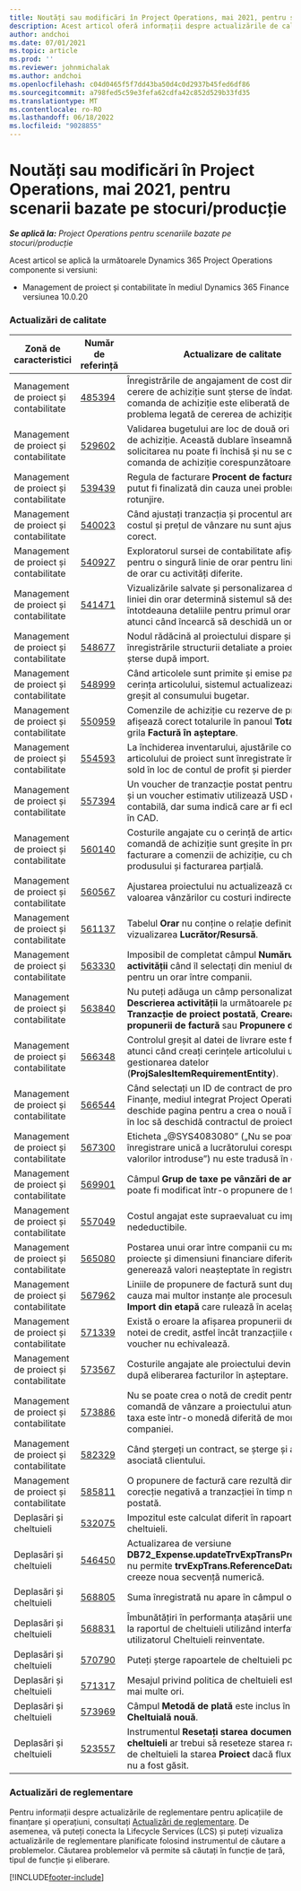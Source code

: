 ```yaml
---
title: Noutăți sau modificări în Project Operations, mai 2021, pentru scenarii bazate pe stocuri/producție
description: Acest articol oferă informații despre actualizările de calitate disponibile în versiunea din iulie 2021 a Project Operations pentru scenariile stocate/bazate pe producție.
author: andchoi
ms.date: 07/01/2021
ms.topic: article
ms.prod: ''
ms.reviewer: johnmichalak
ms.author: andchoi
ms.openlocfilehash: c04d0465f5f7dd43ba50d4c0d2937b45fed6df86
ms.sourcegitcommit: a798fed5c59e3fefa62cdfa42c852d529b33fd35
ms.translationtype: MT
ms.contentlocale: ro-RO
ms.lasthandoff: 06/18/2022
ms.locfileid: "9028855"
---
```

# <a name="whats-new-or-changed-in-project-operations-july-2021-for-stockedproduction-based-scenarios"></a>Noutăți sau modificări în Project Operations, mai 2021, pentru scenarii bazate pe stocuri/producție

_**Se aplică la:** Project Operations pentru scenariile bazate pe stocuri/producție_

Acest articol se aplică la următoarele Dynamics 365 Project Operations componente si versiuni:

- Management de proiect și contabilitate în mediul Dynamics 365 Finance versiunea 10.0.20
 
### <a name="quality-updates"></a>Actualizări de calitate
                                                                                                                                                                                  
| Zonă de caracteristici                      | Număr de referință| Actualizare de calitate                                                                                                                                                                          |
|-----------------------------------|--------|---------------------------------------------------------------------------------------------------------------------------------------------------------------------------------|
| Management de proiect și contabilitate | [485394](https://fix.lcs.dynamics.com/Issue/Details/?bugId=485394) | Înregistrările de angajament de cost dintr-o cerere de achiziție sunt șterse de îndată ce comanda de achiziție este eliberată de la problema legată de cererea de achiziție.                                                                           |
| Management de proiect și contabilitate | [529602](https://fix.lcs.dynamics.com/Issue/Details/?bugId=529602) | Validarea bugetului are loc de două ori la o cerere de achiziție. Această dublare înseamnă că solicitarea nu poate fi închisă și nu se creează comanda de achiziție corespunzătoare.                                                                                                                        |
| Management de proiect și contabilitate | [539439](https://fix.lcs.dynamics.com/Issue/Details/?bugId=539439) | Regula de facturare **Procent de facturare** nu a putut fi finalizată din cauza unei probleme de rotunjire.                                                                              |
| Management de proiect și contabilitate | [540023](https://fix.lcs.dynamics.com/Issue/Details/?bugId=540023) | Când ajustați tranzacția și procentul are zecimale, costul și prețul de vânzare nu sunt ajustate corect.                                      |
| Management de proiect și contabilitate | [540927](https://fix.lcs.dynamics.com/Issue/Details/?bugId=540927) | Exploratorul sursei de contabilitate afișează ore pentru o singură linie de orar pentru linii multiple de orar cu activități diferite.                                      |
| Management de proiect și contabilitate | [541471](https://fix.lcs.dynamics.com/Issue/Details/?bugId=541471) | Vizualizările salvate și personalizarea detaliilor liniei din orar determină sistemul să deschidă întotdeauna detaliile pentru primul orar din listă atunci când încearcă să deschidă un orar.  |
| Management de proiect și contabilitate | [548677](https://fix.lcs.dynamics.com/Issue/Details/?bugId=548677) | Nodul rădăcină al proiectului dispare și înregistrările structurii detaliate a proiectului sunt șterse după import.                                                                                             |
| Management de proiect și contabilitate | [548999](https://fix.lcs.dynamics.com/Issue/Details/?bugId=548999) | Când articolele sunt primite și emise parțial din cerința articolului, sistemul actualizează soldul greșit al consumului bugetar. |
| Management de proiect și contabilitate | [550959](https://fix.lcs.dynamics.com/Issue/Details/?bugId=550959) | Comenzile de achiziție cu rezerve de proiecte nu afișează corect totalurile în panoul **Totaluri** sau în grila **Factură în așteptare**.                                                                  |
| Management de proiect și contabilitate | [554593](https://fix.lcs.dynamics.com/Issue/Details/?bugId=554593) | La închiderea inventarului, ajustările costurilor articolului de proiect sunt înregistrate în contul de sold în loc de contul de profit și pierdere.                                                            |
| Management de proiect și contabilitate | [557394](https://fix.lcs.dynamics.com/Issue/Details/?bugId=557394) | Un voucher de tranzacție postat pentru un proiect și un voucher estimativ utilizează USD ca monedă contabilă, dar suma indică care ar fi echivalentul în CAD.              |
| Management de proiect și contabilitate | [560140](https://fix.lcs.dynamics.com/Issue/Details/?bugId=560140) | Costurile angajate cu o cerință de articol și o comandă de achiziție sunt greșite în procesul de facturare a comenzii de achiziție, cu chitanța produsului și facturarea parțială.       |
| Management de proiect și contabilitate | [560567](https://fix.lcs.dynamics.com/Issue/Details/?bugId=560567) | Ajustarea proiectului nu actualizează corect valoarea vânzărilor cu costuri indirecte.                                                                                    |
| Management de proiect și contabilitate | [561137](https://fix.lcs.dynamics.com/Issue/Details/?bugId=561137) | Tabelul **Orar** nu conține o relație definită cu vizualizarea **Lucrător/Resursă**.                                                                                   |
| Management de proiect și contabilitate | [563330](https://fix.lcs.dynamics.com/Issue/Details/?bugId=563330) | Imposibil de completat câmpul **Numărul activității** când îl selectați din meniul derulant pentru un orar între companii.                                                                 |
| Management de proiect și contabilitate | [563840](https://fix.lcs.dynamics.com/Issue/Details/?bugId=563840) | Nu puteți adăuga un câmp personalizat **Scop** sau **Descrierea activității** la următoarele pagini: **Tranzacție de proiect postată**, **Crearea propunerii de factură** sau **Propunere de factură**.  |
| Management de proiect și contabilitate | [566348](https://fix.lcs.dynamics.com/Issue/Details/?bugId=566348) | Controlul greșit al datei de livrare este furnizat atunci când creați cerințele articolului utilizând gestionarea datelor (**ProjSalesItemRequirementEntity**).                                              |
| Management de proiect și contabilitate | [566544](https://fix.lcs.dynamics.com/Issue/Details/?bugId=566544) | Când selectați un ID de contract de proiect în Finanțe, mediul integrat Project Operations deschide pagina pentru a crea o nouă înregistrare în loc să deschidă contractul de proiect existent.                                                                                                                 |
| Management de proiect și contabilitate | [567300](https://fix.lcs.dynamics.com/Issue/Details/?bugId=567300) |  Eticheta „@SYS4083080” („Nu se poate găsi o înregistrare unică a lucrătorului corespunzătoare valorilor introduse”) nu este tradusă în daneză.                                |
| Management de proiect și contabilitate | [569901](https://fix.lcs.dynamics.com/Issue/Details/?bugId=569901) | Câmpul **Grup de taxe pe vânzări de articole** nu poate fi modificat într-o propunere de factură.                                                                               |
| Management de proiect și contabilitate | [557049](https://fix.lcs.dynamics.com/Issue/Details/?bugId=557049) | Costul angajat este supraevaluat cu impozite nedeductibile.                                                                                                    |
| Management de proiect și contabilitate | [565080](https://fix.lcs.dynamics.com/Issue/Details/?bugId=565080) | Postarea unui orar între companii cu mai multe proiecte și dimensiuni financiare diferite generează valori neașteptate în registrul general.                             |
| Management de proiect și contabilitate | [567962](https://fix.lcs.dynamics.com/Issue/Details/?bugId=567962) | Liniile de propunere de factură sunt duplicate din cauza mai multor instanțe ale procesului periodic **Import din etapă** care rulează în același timp.                                      |
| Management de proiect și contabilitate | [571339](https://fix.lcs.dynamics.com/Issue/Details/?bugId=571339) | Există o eroare la afișarea propunerii de factură a notei de credit, astfel încât tranzacțiile de pe voucher nu echivalează.    |
| Management de proiect și contabilitate | [573567](https://fix.lcs.dynamics.com/Issue/Details/?bugId=573567) | Costurile angajate ale proiectului devin incorecte după eliberarea facturilor în așteptare.                                                                             |
| Management de proiect și contabilitate | [573886](https://fix.lcs.dynamics.com/Issue/Details/?bugId=573886) | Nu se poate crea o notă de credit pentru o comandă de vânzare a proiectului atunci când taxa este într-o monedă diferită de moneda companiei.                                      |
| Management de proiect și contabilitate | [582329](https://fix.lcs.dynamics.com/Issue/Details/?bugId=582329) | Când ștergeți un contract, se șterge și adresa asociată clientului.                                                                                     |
| Management de proiect și contabilitate | [585811](https://fix.lcs.dynamics.com/Issue/Details/?bugId=585811) | O propunere de factură care rezultă dintr-o corecție negativă a tranzacției în timp nu poate fi postată.                                                                    |
| Deplasări și cheltuieli                  | [532075](https://fix.lcs.dynamics.com/Issue/Details/?bugId=532075) | Impozitul este calculat diferit în rapoartele de cheltuieli.                                                                                                                  |
| Deplasări și cheltuieli                  | [546450](https://fix.lcs.dynamics.com/Issue/Details/?bugId=546450) | Actualizarea de versiune **DB72_Expense.updateTrvExpTransProjTransId()** nu permite **trvExpTrans.ReferenceDataAreaId** să creeze noua secvență numerică.                    |
| Deplasări și cheltuieli                  | [568805](https://fix.lcs.dynamics.com/Issue/Details/?bugId=568805) | Suma înregistrată nu apare în câmpul obligatoriu.                                                                                                             |
| Deplasări și cheltuieli                  | [568831](https://fix.lcs.dynamics.com/Issue/Details/?bugId=568831) | Îmbunătățiri în performanța atașării unei cheltuieli la raportul de cheltuieli utilizând interfața cu utilizatorul Cheltuieli reinventate.                                                            |
| Deplasări și cheltuieli                  | [570790](https://fix.lcs.dynamics.com/Issue/Details/?bugId=570790) | Puteți șterge rapoartele de cheltuieli postate.                                                                                           |
| Deplasări și cheltuieli                  | [571317](https://fix.lcs.dynamics.com/Issue/Details/?bugId=571317) | Mesajul privind politica de cheltuieli este afișat de mai multe ori.                                                                                                       |
| Deplasări și cheltuieli                  | [573969](https://fix.lcs.dynamics.com/Issue/Details/?bugId=573969) | Câmpul **Metodă de plată** este inclus în panoul **Cheltuială nouă**.                                                                                                      |
| Deplasări și cheltuieli                  | [523557](https://fix.lcs.dynamics.com/Issue/Details/?bugId=523557) | Instrumentul **Resetați starea documentului de cheltuieli** ar trebui să reseteze starea raportului de cheltuieli la starea **Proiect** dacă fluxul de lucru nu a fost găsit. 

### <a name="regulatory-updates"></a>Actualizări de reglementare
Pentru informații despre actualizările de reglementare pentru aplicațiile de finanțare și operațiuni, consultați [Actualizări de reglementare](/dynamics365/finance/localizations/regulatory-updates). De asemenea, vă puteți conecta la Lifecycle Services (LCS) și puteți vizualiza actualizările de reglementare planificate folosind instrumentul de căutare a problemelor. Căutarea problemelor vă permite să căutați în funcție de țară, tipul de funcție și eliberare.


[!INCLUDE[footer-include](../../includes/footer-banner.md)]
